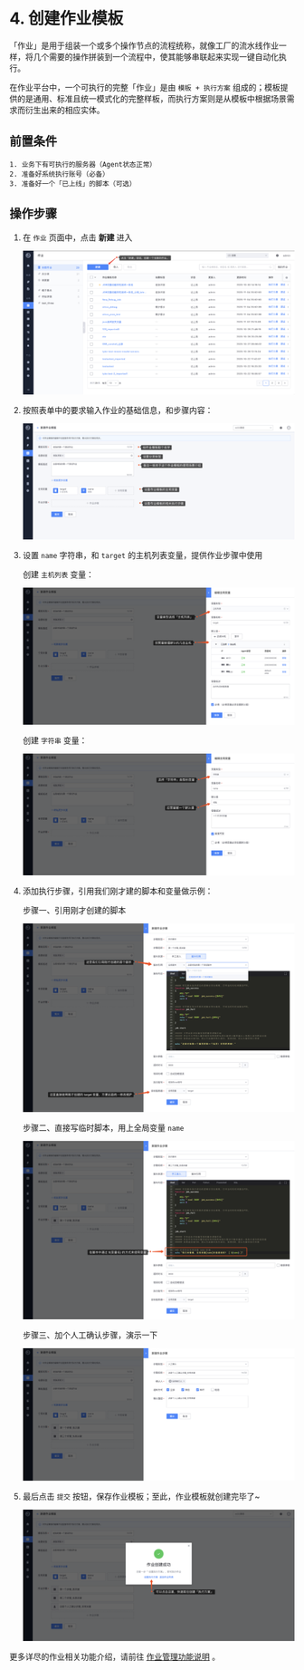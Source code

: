 # 4. 创建作业模板

「作业」是用于组装一个或多个操作节点的流程统称，就像工厂的流水线作业一样，将几个需要的操作拼装到一个流程中，使其能够串联起来实现一键自动化执行。

在作业平台中，一个可执行的完整「作业」是由 `模板 + 执行方案` 组成的；模板提供的是通用、标准且统一模式化的完整样板，而执行方案则是从模板中根据场景需求而衍生出来的相应实体。

## 前置条件

```
1. 业务下有可执行的服务器（Agent状态正常）
2. 准备好系统执行账号（必备）
3. 准备好一个「已上线」的脚本（可选）
```

## 操作步骤

1. 在 `作业` 页面中，点击 **新建** 进入

   ![image-20201104205455285](media/image-20201104205455285.png)

2. 按照表单中的要求输入作业的基础信息，和步骤内容：

   ![image-20200407170537403](media/image-20200407170537403.png)

3. 设置 `name` 字符串，和 `target` 的主机列表变量，提供作业步骤中使用

   创建 `主机列表` 变量：

   ![image-20200407170400057](media/image-20200407170400057.png)

   创建 `字符串` 变量：

   ![image-20200407170918316](media/image-20200407170918316.png)

4. 添加执行步骤，引用我们刚才建的脚本和变量做示例：

   步骤一、引用刚才创建的脚本

   ![image-20200407164025258](media/image-20200407164025258.png)

   步骤二、直接写临时脚本，用上全局变量 `name`

   ![image-20200407171444377](media/image-20200407171444377.png)

   步骤三、加个人工确认步骤，演示一下

   ![image-20200407171536319](media/image-20200407171536319.png)

5. 最后点击 `提交` 按钮，保存作业模板；至此，作业模板就创建完毕了~

   ![image-20200407171643379](media/image-20200407171643379.png)

更多详尽的作业相关功能介绍，请前往 [作业管理功能说明](../Features/Jobs.md) 。